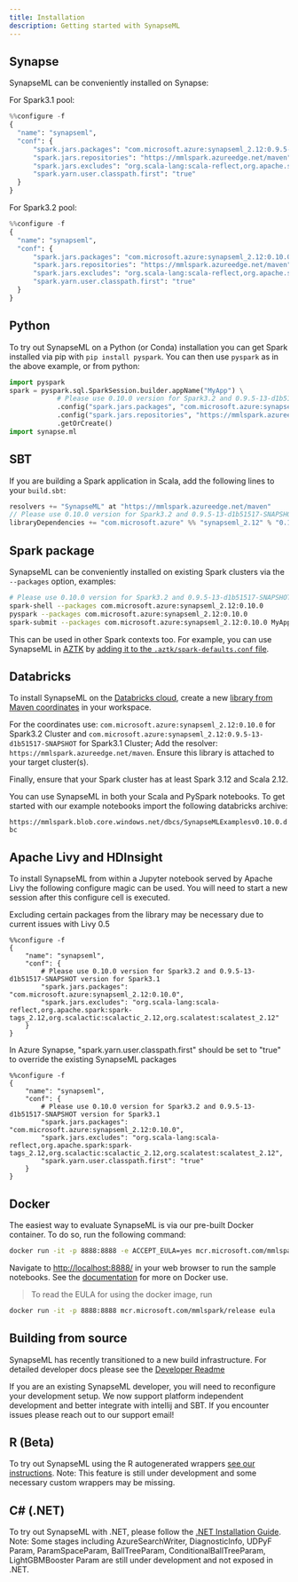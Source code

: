 ```yaml
---
title: Installation
description: Getting started with SynapseML
---
```


## Synapse

SynapseML can be conveniently installed on Synapse:

For Spark3.1 pool:
```python
%%configure -f
{
  "name": "synapseml",
  "conf": {
      "spark.jars.packages": "com.microsoft.azure:synapseml_2.12:0.9.5-13-d1b51517-SNAPSHOT",
      "spark.jars.repositories": "https://mmlspark.azureedge.net/maven",
      "spark.jars.excludes": "org.scala-lang:scala-reflect,org.apache.spark:spark-tags_2.12,org.scalactic:scalactic_2.12,org.scalatest:scalatest_2.12",
      "spark.yarn.user.classpath.first": "true"
  }
}
```

For Spark3.2 pool:
```python
%%configure -f
{
  "name": "synapseml",
  "conf": {
      "spark.jars.packages": "com.microsoft.azure:synapseml_2.12:0.10.0",
      "spark.jars.repositories": "https://mmlspark.azureedge.net/maven",
      "spark.jars.excludes": "org.scala-lang:scala-reflect,org.apache.spark:spark-tags_2.12,org.scalactic:scalactic_2.12,org.scalatest:scalatest_2.12",
      "spark.yarn.user.classpath.first": "true"
  }
}
```

## Python

To try out SynapseML on a Python (or Conda) installation you can get Spark
installed via pip with `pip install pyspark`.  You can then use `pyspark` as in
the above example, or from python:

```python
import pyspark
spark = pyspark.sql.SparkSession.builder.appName("MyApp") \
            # Please use 0.10.0 version for Spark3.2 and 0.9.5-13-d1b51517-SNAPSHOT version for Spark3.1
            .config("spark.jars.packages", "com.microsoft.azure:synapseml_2.12:0.10.0") \
            .config("spark.jars.repositories", "https://mmlspark.azureedge.net/maven") \
            .getOrCreate()
import synapse.ml
```

## SBT

If you are building a Spark application in Scala, add the following lines to
your `build.sbt`:

```scala
resolvers += "SynapseML" at "https://mmlspark.azureedge.net/maven"
// Please use 0.10.0 version for Spark3.2 and 0.9.5-13-d1b51517-SNAPSHOT version for Spark3.1
libraryDependencies += "com.microsoft.azure" %% "synapseml_2.12" % "0.10.0"

```

## Spark package

SynapseML can be conveniently installed on existing Spark clusters via the
`--packages` option, examples:

```bash
# Please use 0.10.0 version for Spark3.2 and 0.9.5-13-d1b51517-SNAPSHOT version for Spark3.1
spark-shell --packages com.microsoft.azure:synapseml_2.12:0.10.0
pyspark --packages com.microsoft.azure:synapseml_2.12:0.10.0
spark-submit --packages com.microsoft.azure:synapseml_2.12:0.10.0 MyApp.jar
```

This can be used in other Spark contexts too. For example, you can use SynapseML
in [AZTK](https://github.com/Azure/aztk/) by [adding it to the
`.aztk/spark-defaults.conf`
file](https://github.com/Azure/aztk/wiki/PySpark-on-Azure-with-AZTK#optional-set-up-mmlspark).

## Databricks

To install SynapseML on the [Databricks
cloud](http://community.cloud.databricks.com), create a new [library from Maven
coordinates](https://docs.databricks.com/user-guide/libraries.html#libraries-from-maven-pypi-or-spark-packages)
in your workspace.

For the coordinates use: `com.microsoft.azure:synapseml_2.12:0.10.0` for Spark3.2 Cluster and
 `com.microsoft.azure:synapseml_2.12:0.9.5-13-d1b51517-SNAPSHOT` for Spark3.1 Cluster;
Add the resolver: `https://mmlspark.azureedge.net/maven`. Ensure this library is
attached to your target cluster(s).

Finally, ensure that your Spark cluster has at least Spark 3.12 and Scala 2.12.

You can use SynapseML in both your Scala and PySpark notebooks. To get started with our example notebooks import the following databricks archive:

`https://mmlspark.blob.core.windows.net/dbcs/SynapseMLExamplesv0.10.0.dbc`

## Apache Livy and HDInsight

To install SynapseML from within a Jupyter notebook served by Apache Livy the following configure magic can be used. You will need to start a new session after this configure cell is executed.

Excluding certain packages from the library may be necessary due to current issues with Livy 0.5

```
%%configure -f
{
    "name": "synapseml",
    "conf": {
        # Please use 0.10.0 version for Spark3.2 and 0.9.5-13-d1b51517-SNAPSHOT version for Spark3.1
        "spark.jars.packages": "com.microsoft.azure:synapseml_2.12:0.10.0",
        "spark.jars.excludes": "org.scala-lang:scala-reflect,org.apache.spark:spark-tags_2.12,org.scalactic:scalactic_2.12,org.scalatest:scalatest_2.12"
    }
}
```

In Azure Synapse, "spark.yarn.user.classpath.first" should be set to "true" to override the existing SynapseML packages

```
%%configure -f
{
    "name": "synapseml",
    "conf": {
        # Please use 0.10.0 version for Spark3.2 and 0.9.5-13-d1b51517-SNAPSHOT version for Spark3.1
        "spark.jars.packages": "com.microsoft.azure:synapseml_2.12:0.10.0",
        "spark.jars.excludes": "org.scala-lang:scala-reflect,org.apache.spark:spark-tags_2.12,org.scalactic:scalactic_2.12,org.scalatest:scalatest_2.12",
        "spark.yarn.user.classpath.first": "true"
    }
}
```

## Docker

The easiest way to evaluate SynapseML is via our pre-built Docker container.  To
do so, run the following command:

```bash
docker run -it -p 8888:8888 -e ACCEPT_EULA=yes mcr.microsoft.com/mmlspark/release
```

Navigate to <http://localhost:8888/> in your web browser to run the sample
notebooks.  See the [documentation](reference/docker.md) for more on Docker use.

> To read the EULA for using the docker image, run
``` bash
docker run -it -p 8888:8888 mcr.microsoft.com/mmlspark/release eula
```


## Building from source

SynapseML has recently transitioned to a new build infrastructure.
For detailed developer docs please see the [Developer Readme](reference/developer-readme.md)

If you are an existing SynapseML developer, you will need to reconfigure your
development setup. We now support platform independent development and
better integrate with intellij and SBT.
 If you encounter issues please reach out to our support email!

## R (Beta)

To try out SynapseML using the R autogenerated wrappers [see our
instructions](reference/R-setup.md).  Note: This feature is still under development
and some necessary custom wrappers may be missing.

## C# (.NET)

To try out SynapseML with .NET, please follow the [.NET Installation Guide](reference/dotnet-setup.md).
Note: Some stages including AzureSearchWriter, DiagnosticInfo, UDPyF Param, ParamSpaceParam, BallTreeParam,
ConditionalBallTreeParam, LightGBMBooster Param are still under development and not exposed in .NET.
